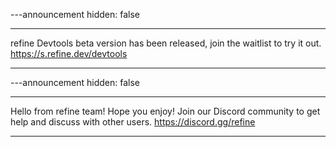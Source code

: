 ---announcement
hidden: false

---

refine Devtools beta version has been released, join the waitlist to try it out. https://s.refine.dev/devtools

---

---announcement
hidden: false

---

Hello from refine team! Hope you enjoy! Join our Discord community to get help and discuss with other users. https://discord.gg/refine

---
